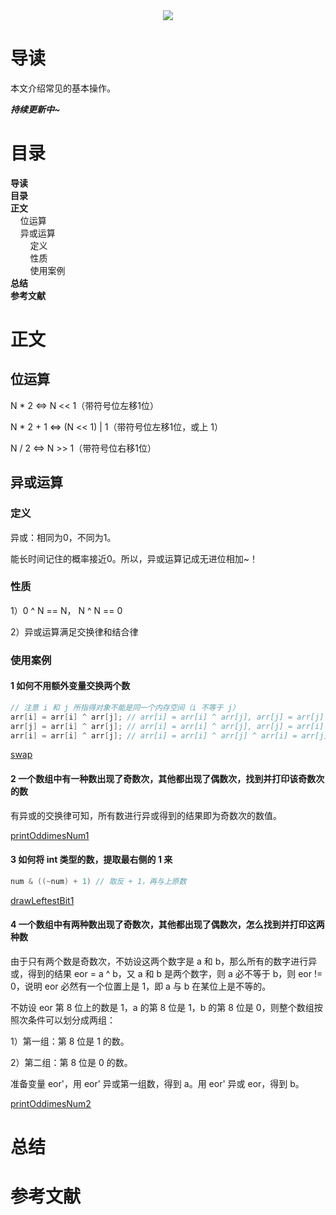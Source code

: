 <div align="center"><img src="https://gitee.com/struggle3014/picBed/raw/master/name_code.png"></div>

# 导读

本文介绍常见的基本操作。

***持续更新中~***



# 目录

<nav>
<a href='#导读' style='text-decoration:none;font-weight:bolder'>导读</a><br/>
<a href='#目录' style='text-decoration:none;font-weight:bolder'>目录</a><br/>
<a href='#正文' style='text-decoration:none;font-weight:bolder'>正文</a><br/>
&nbsp;&nbsp;&nbsp;&nbsp;<a href='#位运算' style='text-decoration:none;${border-style}'>位运算</a><br/>
&nbsp;&nbsp;&nbsp;&nbsp;<a href='#异或运算' style='text-decoration:none;${border-style}'>异或运算</a><br/>
&nbsp;&nbsp;&nbsp;&nbsp;&nbsp;&nbsp;&nbsp;&nbsp;<a href='#定义' style='text-decoration:none;${border-style}'>定义</a><br/>
&nbsp;&nbsp;&nbsp;&nbsp;&nbsp;&nbsp;&nbsp;&nbsp;<a href='#性质' style='text-decoration:none;${border-style}'>性质</a><br/>
&nbsp;&nbsp;&nbsp;&nbsp;&nbsp;&nbsp;&nbsp;&nbsp;<a href='#使用案例' style='text-decoration:none;${border-style}'>使用案例</a><br/>
<a href='#总结' style='text-decoration:none;font-weight:bolder'>总结</a><br/>
<a href='#参考文献' style='text-decoration:none;font-weight:bolder'>参考文献</a><br/>
</nav>



# 正文

## 位运算

N * 2	<=>	N << 1（带符号位左移1位）

N * 2 + 1	<=>	(N << 1) | 1（带符号位左移1位，或上 1）

N / 2 	<=>	N >> 1（带符号位右移1位）



## 异或运算

### 定义

异或：相同为0，不同为1。

能长时间记住的概率接近0。所以，异或运算记成无进位相加~！

### 性质

1）0 ^ N == N， N ^ N == 0

2）异或运算满足交换律和结合律

### 使用案例

#### 1 如何不用额外变量交换两个数

```java
// 注意 i 和 j 所指得对象不能是同一个内存空间（i 不等于 j）
arr[i] = arr[i] ^ arr[j]; // arr[i] = arr[i] ^ arr[j], arr[j] = arr[j]
arr[j] = arr[i] ^ arr[j]; // arr[i] = arr[i] ^ arr[j], arr[j] = arr[i] ^ arr[j] ^ arr[j] = arr[i]
arr[i] = arr[i] ^ arr[j]; // arr[i] = arr[i] ^ arr[j] ^ arr[i] = arr[j], arr[j] = arr[i]
```

[swap](../../../../projects/alogorithm-basic/src/main/java/com/xiumei/alogrithm/basic/Code1_EvenTimesOddTimes.java)

#### 2 一个数组中有一种数出现了奇数次，其他都出现了偶数次，找到并打印该奇数次的数

有异或的交换律可知，所有数进行异或得到的结果即为奇数次的数值。

[printOddimesNum1](../../../../projects/alogorithm-basic/src/main/java/com/xiumei/alogrithm/basic/Code1_EvenTimesOddTimes.java)

#### 3 如何将 int 类型的数，提取最右侧的 1 来

```java
num & ((~num) + 1) // 取反 + 1，再与上原数
```

[drawLeftestBit1](../../../../projects/alogorithm-basic/src/main/java/com/xiumei/alogrithm/basic/Code1_EvenTimesOddTimes.java)

#### 4 一个数组中有两种数出现了奇数次，其他都出现了偶数次，怎么找到并打印这两种数

由于只有两个数是奇数次，不妨设这两个数字是 a 和 b，那么所有的数字进行异或，得到的结果 eor = a ^ b，又 a 和 b 是两个数字，则 a 必不等于 b，则 eor != 0，说明 eor 必然有一个位置上是 1，即 a 与 b 在某位上是不等的。

不妨设 eor 第 8 位上的数是 1，a 的第 8 位是 1，b 的第 8 位是 0，则整个数组按照次条件可以划分成两组：

1）第一组：第 8 位是 1 的数。

2）第二组：第 8 位是 0 的数。

准备变量 eor'，用 eor' 异或第一组数，得到 a。用 eor' 异或 eor，得到 b。

[printOddimesNum2](../../../../projects/alogorithm-basic/src/main/java/com/xiumei/alogrithm/basic/Code1_EvenTimesOddTimes.java)



# 总结



# 参考文献

